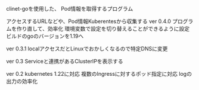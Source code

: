 clinet-goを使用した、
Pod情報を取得するプログラム

アクセスするURLなどや、Pod情報Kuberentesから収集する
ver 0.4.0
プログラムを作り直して、効率化
環境変数で設定を切り替えることができるように設定
ビルドのgoのバージョンを1.19へ

ver 0.3.1
localアクセスだとLinuxでおかしくなるので特定DNSに変更

ver 0.3
Serviceと連携があるClusterIPを表示する

ver 0.2
kubernetes 1.22に対応
複数のIngressに対するポッド指定に対応
logの出力の効率化
